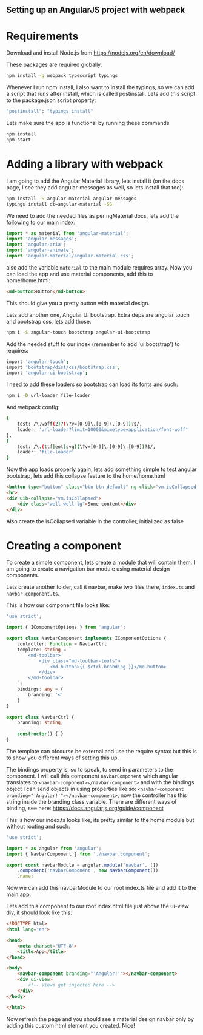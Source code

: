 ## Setting up an AngularJS project with webpack

# Requirements

Download and install Node.js from https://nodejs.org/en/download/

These packages are required globally.
```sh
npm install -g webpack typescript typings
```

Whenever I run npm install, I also want to install the typings, so
we can add a script that runs after install, which is called postinstall.
Lets add this script to the package.json script property:
```sh
"postinstall": "typings install"
```

Lets make sure the app is functional by running these commands
```sh
npm install
npm start
```

# Adding a library with webpack

I am going to add the Angular Material library, lets install it (on the docs page, I 
see they add angular-messages as well, so lets install that too):
```sh
npm install -S angular-material angular-messages
typings install dt~angular-material -SG
```

We need to add the needed files as per ngMaterial docs, lets add the following to our main index:
```typescript
import * as material from 'angular-material';
import 'angular-messages';
import 'angular-aria';
import 'angular-animate';
import 'angular-material/angular-material.css';
```

also add the variable `material` to the main module requires array. Now you can load the app
and use material components, add this to home/home.html:

```html
<md-button>Button</md-button>
```

This should give you a pretty button with material design.


Lets add another one, Angular UI bootstrap. Extra deps are angular touch and bootstrap css, lets add those.
```sh
npm i -S angular-touch bootstrap angular-ui-bootstrap
```

Add the needed stuff to our index (remember to add 'ui.bootstrap') to requires:
```sh
import 'angular-touch';
import 'bootstrap/dist/css/bootstrap.css';
import 'angular-ui-bootstrap';
```

I need to add these loaders so bootstrap can load its fonts and such:
```sh
npm i -D url-loader file-loader
```

And webpack config:
```sh
{
    test: /\.woff(2)?(\?v=[0-9]\.[0-9]\.[0-9])?$/,
    loader: 'url-loader?limit=10000&mimetype=application/font-woff'
},
{
    test: /\.(ttf|eot|svg)(\?v=[0-9]\.[0-9]\.[0-9])?$/,
    loader: 'file-loader'
}
```

Now the app loads properly again, lets add something simple to test angular bootstrap, lets add this collapse feature to the home/home.html
```html
<button type="button" class="btn btn-default" ng-click="vm.isCollapsed = !vm.isCollapsed">Toggle collapse</button>
<hr>
<div uib-collapse="vm.isCollapsed">
    <div class="well well-lg">Some content</div>
</div>
```

Also create the isCollapsed variable in the controller, initialized as false

# Creating a component

To create a simple component, lets create a module that will contain them. I am going
to create a navigation bar module using material design components.

Lets create another folder, call it navbar, make two files there, `index.ts` and `navbar.component.ts`.

This is how our component file looks like:

```typescript
'use strict';

import { IComponentOptions } from 'angular';

export class NavbarComponent implements IComponentOptions {
    controller: Function = NavbarCtrl
    template: string = `
        <md-toolbar>
            <div class="md-toolbar-tools">
                <md-button>{{ $ctrl.branding }}</md-button>
            </div>
        </md-toolbar>
    `;
    bindings: any = {
        branding: '<'
    }
}

export class NavbarCtrl {
    branding: string;
    
    constructor() { }
}
```

The template can ofcourse be external and use the require syntax but this is to show you
different ways of setting this up. 

The bindings property is, so to speak, to send in parameters to the component. I will call
this component `navbarComponent` which angular translates to `<navbar-component></navbar-component>`
and with the bindings object I can send objects in using properties like so: `<navbar-component branding="'Angular!'"></navbar-component>`,
now the controller has this string inside the branding class variable. There are different ways of binding,
see here: https://docs.angularjs.org/guide/component

This is how our index.ts looks like, its pretty similar to the home module but without routing and such:

```typescript
'use strict';

import * as angular from 'angular';
import { NavbarComponent } from './navbar.component';

export const navbarModule = angular.module('navbar', [])
    .component('navbarComponent', new NavbarComponent())
    .name;
```

Now we can add this navbarModule to our root index.ts file and add it to the main app.

Lets add this component to our root index.html file just above the ui-view div, it should look like this:

```html
<!DOCTYPE html>
<html lang="en">

<head>
    <meta charset="UTF-8">
    <title>App</title>
</head>

<body>
    <navbar-component branding="'Angular!'"></navbar-component>
    <div ui-view>
        <!-- Views get injected here -->
    </div>
</body>

</html>
```

Now refresh the page and you should see a material design navbar only by adding this custom 
html element you created. Nice!